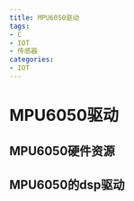 ```yaml
---
title: MPU6050驱动
tags:
- C
- IOT
- 传感器
categories:
- IOT
---
```

# MPU6050驱动

## MPU6050硬件资源

## MPU6050的dsp驱动

